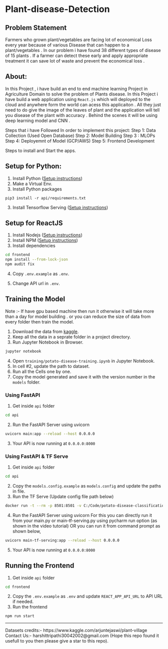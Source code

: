 # Plant-disease-Detection

## Problem Statement

Farmers who grown plant/vegetables are facing lot of economical Loss every year because of various Disease that can happen to a plant/vegetables . In our problem i have found 38 different types of disease of 15 plants .  If a farmer can detect these early and apply appropriate treatment it can save lot of waste and prevent the economical loss . 

## About:
In this Project , i have build an end to end machine learning Project in Agriculture Domain to solve the problem of Plants disease. In this Project i have build a web application using `React.js` which will deployed to the cloud and anywhere form the world can acess this applicaiton . All they just need to do give the image of the leaves of plant and the application will tell you disease of the plant with accuracy . Behind the scenes it will be using deep learning model and CNN .


Steps that i have Followed In order to implement this project:
Step 1: Data Collection (Used Open Database)
Step 2: Model Building
Step 3 : MLOPs
Step 4: Deployemnt of Model (GCP/AWS)
Step 5: Frontend Development

Steps to install and Start the apps.
## Setup for Python:
1. Install Python ([Setup instructions](https://wiki.python.org/moin/BeginnersGuide))
2. Make a Virtual Env.
3. Install Python packages

```
pip3 install -r api/requirements.txt
```
3. Install Tensorflow Serving ([Setup instructions](https://www.tensorflow.org/tfx/serving/setup))

## Setup for ReactJS

1. Install Nodejs ([Setup instructions](https://nodejs.org/en/download/package-manager/))
2. Install NPM ([Setup instructions](https://www.npmjs.com/get-npm))
3. Install dependencies

```bash
cd frontend
npm install --from-lock-json
npm audit fix
```
4. Copy `.env.example` as `.env`.

5. Change API url in `.env`.

## Training the Model
Note :- If have gpu based machine then run it otherwise it will take more than a day for model building . or you can reduce the size of data from every folder then train the model.
1. Download the data from [kaggle](https://www.kaggle.com/arjuntejaswi/plant-village).
2. Keep all the data in a seprate folder in a project directory. 
3. Run Jupyter Notebook in Browser.

```bash
jupyter notebook
```

4. Open `training/potato-disease-training.ipynb` in Jupyter Notebook.
5. In cell #2, update the path to dataset.
6. Run all the Cells one by one.
7. Copy the model generated and save it with the version number in the `models` folder.

### Using FastAPI

1. Get inside `api` folder

```bash
cd api
```

2. Run the FastAPI Server using uvicorn

```bash
uvicorn main:app --reload --host 0.0.0.0
```

3. Your API is now running at `0.0.0.0:8000`

### Using FastAPI & TF Serve

1. Get inside `api` folder

```bash
cd api
```

2. Copy the `models.config.example` as `models.config` and update the paths in file.
3. Run the TF Serve (Update config file path below)

```bash
docker run -t --rm -p 8501:8501 -v C:/Code/potato-disease-classification:/potato-disease-classification tensorflow/serving --rest_api_port=8501 --model_config_file=/potato-disease-classification/models.config
```

4. Run the FastAPI Server using uvicorn
   For this you can directly run it from your main.py or main-tf-serving.py using pycharm run option (as shown in the video tutorial)
   OR you can run it from command prompt as shown below,

```bash
uvicorn main-tf-serving:app --reload --host 0.0.0.0
```

5. Your API is now running at `0.0.0.0:8000`

## Running the Frontend

1. Get inside `api` folder

```bash
cd frontend
```

2. Copy the `.env.example` as `.env` and update `REACT_APP_API_URL` to API URL if needed.
3. Run the frontend

```bash
npm run start
```
<hr>
Datasets credits:- https://www.kaggle.com/arjuntejaswi/plant-village <br>
Contact Us:- harshittripathi30042002@gmail.com (Hope this repo found it usefull to you then please give a star to this repo).









